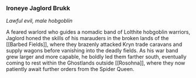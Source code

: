 ### Ironeye Jaglord Brukk

_Lawful evil, male hobgoblin_

A feared warlord who guides a nomadic band of Lolthite hobgoblin warriors, Jaglord honed the skills of his marauders in the broken lands of the [[Barbed Fields]], where they brazenly attacked Kryn trade caravans and supply wagons before vanishing into the deadly fields. As his war band grew larger and more capable, he boldly led them farther south, eventually coming to rest within the Ghostlands outside [[Rosohna]], where they now patiently await further orders from the Spider Queen.